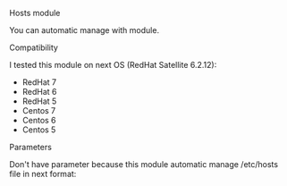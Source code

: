 
Hosts module

You can automatic manage with module.


Compatibility

I tested this module on next OS (RedHat Satellite 6.2.12):
 - RedHat 7
 - RedHat 6
 - RedHat 5
 - Centos 7
 - Centos 6
 - Centos 5

Parameters

Don't have parameter because this module automatic manage /etc/hosts file in next format:
<IP address> <FQDN> <sort name>
